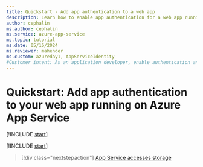 ```yaml
---
title: Quickstart - Add app authentication to a web app
description: Learn how to enable app authentication for a web app running on Azure App Service. Limit access to the web app to users in your organization​.
author: cephalin
ms.author: cephalin
ms.service: azure-app-service
ms.topic: tutorial
ms.date: 05/16/2024
ms.reviewer: mahender
ms.custom: azureday1, AppServiceIdentity
#Customer intent: As an application developer, enable authentication and authorization for a web app running on Azure App Service.
---
```


# Quickstart: Add app authentication to your web app running on Azure App Service

[!INCLUDE [start](./includes/tutorial-set-up-app-service-authentication/intro.md)]

[!INCLUDE [start](./includes/tutorial-set-up-app-service-authentication/after.md)]

> [!div class="nextstepaction"]
> [App Service accesses storage](scenario-secure-app-access-storage.md)
